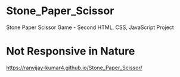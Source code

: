 # Stone_Paper_Scissor
Stone Paper Scissor Game - Second HTML, CSS, JavaScript Project

# Not Responsive in Nature

https://ranvijay-kumar4.github.io/Stone_Paper_Scissor/
